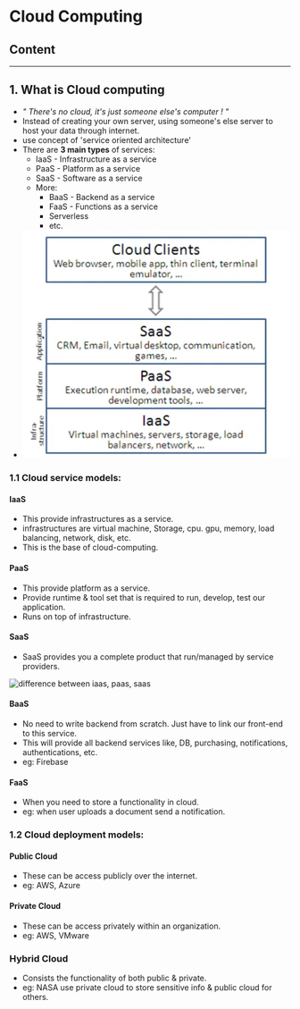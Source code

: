 # Cloud Computing

## Content

---

## 1. What is Cloud computing

-   _" There's no cloud, it's just someone else's computer ! "_
-   Instead of creating your own server, using someone's else server to host your data through internet.
-   use concept of 'service oriented architecture'
-   There are **3 main types** of services:
    -   IaaS - Infrastructure as a service
    -   PaaS - Platform as a service
    -   SaaS - Software as a service
    -   More:
        -   BaaS - Backend as a service
        -   FaaS - Functions as a service
        -   Serverless
        -   etc.
-   ![Cloud service models](imgs/Cloud%20service%20models.png)

### 1.1 Cloud service models:

#### IaaS

-   This provide infrastructures as a service.
-   infrastructures are virtual machine, Storage, cpu. gpu, memory, load balancing, network, disk, etc.
-   This is the base of cloud-computing.

#### PaaS

-   This provide platform as a service.
-   Provide runtime & tool set that is required to run, develop, test our application.
-   Runs on top of infrastructure.

#### SaaS

-   SaaS provides you a complete product that run/managed by service providers.

![difference between iaas, paas, saas](imgs/iaas%20vs%20paas%20vs%20saas.avif)

#### BaaS

-   No need to write backend from scratch. Just have to link our front-end to this service.
-   This will provide all backend services like, DB, purchasing, notifications, authentications, etc.
-   eg: Firebase

#### FaaS

-   When you need to store a functionality in cloud.
-   eg: when user uploads a document send a notification.

### 1.2 Cloud deployment models:

#### Public Cloud

-   These can be access publicly over the internet.
-   eg: AWS, Azure

#### Private Cloud

-   These can be access privately within an organization.
-   eg: AWS, VMware

### Hybrid Cloud

-   Consists the functionality of both public & private.
-   eg: NASA use private cloud to store sensitive info & public cloud for others.
